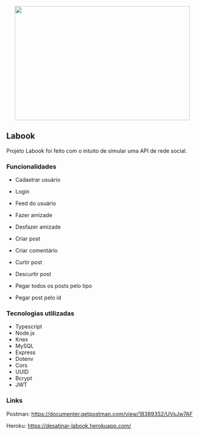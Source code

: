 <p align="center">
  <img width="460" height="300" src="https://cdn-icons.flaticon.com/png/512/4141/premium/4141914.png?token=exp=1647219866~hmac=9a40ff2e593df842cd1a7bc4d5f05ab8">
</p>

## Labook

Projeto Labook foi feito com o intuito de simular uma API de rede social.

### Funcionalidades

- Cadastrar usuário
- Login
- Feed do usuário
- Fazer amizade
- Desfazer amizade

- Criar post
- Criar comentário
- Curtir post
- Descurtir post
- Pegar todos os posts pelo tipo
- Pegar post pelo id

### Tecnologias utilizadas

- Typescript
- Node.js
- Knex
- MySQL
- Express
- Dotenv
- Cors
- UUID
- Bcrypt
- JWT

### Links

Postman: https://documenter.getpostman.com/view/18389352/UVsJw7AF

Heroku: https://desatinar-labook.herokuapp.com/
